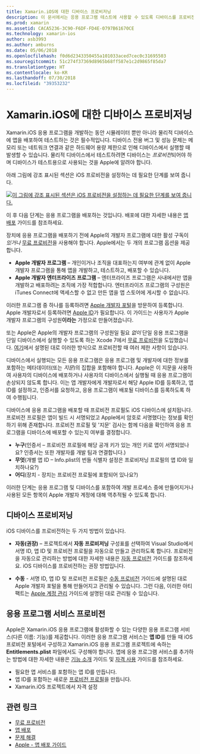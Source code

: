 ```yaml
---
title: Xamarin.iOS에 대한 디바이스 프로비저닝
description: 이 문서에서는 응용 프로그램 테스트에 사용할 수 있도록 디바이스를 프로비전하는 방법을 설명합니다. 또한 푸시 알림과 같은 기능을 사용할 수 있도록 앱을 구성하는 방법을 설명합니다.
ms.prod: xamarin
ms.assetid: CACA5236-3C90-F6DF-FD4E-0797B61670CE
ms.technology: xamarin-ios
author: asb3993
ms.author: amburns
ms.date: 05/06/2018
ms.openlocfilehash: f0d6d2343350455a101033aced7cec0c31695503
ms.sourcegitcommit: 51c274f37369d8965b68ff587e1c2d9865f85da7
ms.translationtype: HT
ms.contentlocale: ko-KR
ms.lasthandoff: 07/30/2018
ms.locfileid: "39353232"
---
```

# <a name="device-provisioning-for-xamarinios"></a>Xamarin.iOS에 대한 디바이스 프로비저닝

Xamarin.iOS 응용 프로그램을 개발하는 동안 시뮬레이터 뿐만 아니라 물리적 디바이스에 앱을 배포하여 테스트하는 것은 필수적입니다. 디바이스 전용 버그 및 성능 문제는 메모리 또는 네트워크 연결과 같은 하드웨어 용량 제한으로 인해 디바이스에서 실행할 때 발생할 수 있습니다. 물리적 디바이스에서 테스트하려면 디바이스는 *프로비전*되어야 하며 디바이스가 테스트용으로 사용되는 것을 Apple에 알려야 합니다.

아래 그림에 강조 표시된 섹션은 iOS 프로비전을 설정하는 데 필요한 단계를 보여 줍니다.

[![](images/provisioningdiagram.png "이 그림에 강조 표시된 섹션은 iOS 프로비전을 설정하는 데 필요한 단계를 보여 줍니다.")](images/provisioningdiagram.png#lightbox)

이 후 다음 단계는 응용 프로그램을 배포하는 것입니다. 배포에 대한 자세한 내용은 [앱 배포](~/ios/deploy-test/app-distribution/index.md) 가이드를 참조하세요.

장치에 응용 프로그램을 배포하기 전에 Apple의 개발자 프로그램에 대한 활성 구독이 *있거나* [무료 프로비전](~/ios/get-started/installation/device-provisioning/free-provisioning.md)을 사용해야 합니다. Apple에서는 두 개의 프로그램 옵션을 제공합니다.

- **Apple 개발자 프로그램** – 개인이거나 조직을 대표하는지 여부에 관계 없이 Apple 개발자 프로그램을 통해 앱을 개발하고, 테스트하고, 배포할 수 있습니다.
- **Apple 개발자 엔터프라이즈 프로그램** – 엔터프라이즈 프로그램은 사내에서만 앱을 개발하고 배포하려는 조직에 가장 적합합니다. 엔터프라이즈 프로그램의 구성원은 iTunes Connect에 액세스할 수 없고 만든 앱을 앱 스토어에 게시할 수 없습니다.

이러한 프로그램 중 하나를 등록하려면 [Apple 개발자 포털](https://developer.apple.com/programs/enroll/)을 방문하여 등록합니다. Apple 개발자로서 등록하려면 [Apple ID](https://appleid.apple.com/)가 필요합니다. 이 가이드는 사용자가 Apple 개발자 프로그램의 구성원**이라는** 가정으로 만들어졌습니다.

또는 Apple은 Apple의 개발자 프로그램의 구성원일 필요 *없이* 단일 응용 프로그램을 단일 디바이스에서 실행할 수 있도록 하는 Xcode 7에서 [무료 프로비전](~/ios/get-started/installation/device-provisioning/free-provisioning.md)을 도입했습니다. [여기](~/ios/get-started/installation/device-provisioning/free-provisioning.md#limitations)에서 설명된 대로 이러한 방식으로 프로비전할 때 여러 제한 사항이 있습니다.

디바이스에서 실행되는 모든 응용 프로그램은 응용 프로그램 및 개발자에 대한 정보를 포함하는 메타데이터(또는 *지문*)의 집합을 포함해야 합니다. Apple은 이 지문을 사용하여 사용자의 디바이스에 배포하거나 사용자의 디바이스에서 실행될 때 응용 프로그램이 손상되지 않도록 합니다. 이는 앱 개발자에게 개발자로서 해당 Apple ID를 등록하고, 앱 ID를 설정하고, 인증서를 요청하고, 응용 프로그램이 배포될 디바이스를 등록하도록 하여 수행됩니다.

디바이스에 응용 프로그램을 배포할 때 프로비전 프로필도 iOS 디바이스에 설치됩니다. 프로비전 프로필은 앱이 빌드 시 서명되었고 Apple에서 암호로 서명했다는 정보를 확인하기 위해 존재합니다. 프로비전 프로필 및 '지문' 검사는 함께 다음을 확인하여 응용 프로그램을 디바이스에 배포할 수 있는지 여부를 결정합니다.

- **누구**(인증서 – 프로비전 프로필에 해당 공개 키가 있는 개인 키로 앱이 서명되었나요? 인증서는 또한 개발자를 개발 팀과 연결합니다.)
- **무엇**(개별 앱 ID – Info.plist의 번들 식별자 설정은 프로비저닝 프로필의 앱 ID와 일치하나요?)
- **어디**(장치 - 장치는 프로비전 프로필에 포함되어 있나요?)

이러한 단계는 응용 프로그램 및 디바이스를 포함하여 개발 프로세스 중에 만들어지거나 사용된 모든 항목이 Apple 개발자 계정에 대해 역추적될 수 있도록 합니다.

## <a name="provisioning-your-device"></a>디바이스 프로비저닝

iOS 디바이스를 프로비전하는 두 가지 방법이 있습니다.

* **자동(권장)** – 프로젝트에서 **자동 프로비저닝** 구성표를 선택하여 Visual Studio에서 서명 ID, 앱 ID 및 프로비전 프로필을 자동으로 만들고 관리하도록 합니다. 프로비전을 자동으로 관리하는 방법에 대한 자세한 내용은 [자동 프로비전](automatic-provisioning.md) 가이드를 참조하세요. iOS 디바이스를 프로비전하는 권장 방법입니다.

* **수동** - 서명 ID, 앱 ID 및 프로비전 프로필은 [수동 프로비전](manual-provisioning.md) 가이드에 설명된 대로 Apple 개발자 포털을 통해 만들어지고 관리될 수 있습니다. 그런 다음, 이러한 아티팩트는 [Apple 계정 관리](~/cross-platform/macios/apple-account-management.md) 가이드에 설명된 대로 관리될 수 있습니다.

## <a name="provisioning-for-application-services"></a>응용 프로그램 서비스 프로비전

Apple은 Xamarin.iOS 응용 프로그램에 활성화할 수 있는 다양한 응용 프로그램 서비스(다른 이름: 기능)를 제공합니다. 이러한 응용 프로그램 서비스는 **앱 ID**를 만들 때 iOS 프로비전 포털에서 구성하고 Xamarin.iOS 응용 프로그램 프로젝트에 속하는 **Entitlements.plist** 파일에서도 구성해야 합니다. 앱에 응용 프로그램 서비스를 추가하는 방법에 대한 자세한 내용은 [기능 소개](~/ios/deploy-test/provisioning/capabilities/index.md) 가이드 및 [자격 사용](~/ios/deploy-test/provisioning/entitlements.md) 가이드를 참조하세요.

* 필요한 앱 서비스를 포함하는 앱 ID를 만듭니다.
* 앱 ID를 포함하는 새로운 [프로비전 프로필](#provisioning-your-device)을 만듭니다.
* Xamarin.iOS 프로젝트에서 자격 설정

## <a name="related-links"></a>관련 링크

- [무료 프로비전](~/ios/get-started/installation/device-provisioning/free-provisioning.md)
- [앱 배포](~/ios/deploy-test/app-distribution/index.md)
- [문제 해결](~/ios/deploy-test/troubleshooting.md)
- [Apple - 앱 배포 가이드](https://developer.apple.com/library/ios/documentation/IDEs/Conceptual/AppDistributionGuide/Introduction/Introduction.html)
